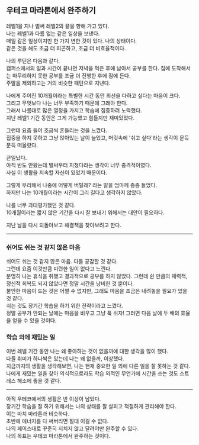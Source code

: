 ## 우테코 마라톤에서 완주하기

레벨1을 지나 벌써 레벨2의 끝을 향해 가고 있다. <br>
나는 레벨1과 다름 없는 같은 일상을 보낸다. <br>
매일 같은 일상이지만 한 가지 변한 것이 있다. 나의 상태이다. <br>
같은 것을 해도 조금 더 피곤하고, 조금 더 비효율적이다. <br>

나의 루틴은 다음과 같다. <br>
캠퍼스에서의 일과 시간이 끝나면 저녁을 먹은 후에 남아서 공부를 한다. 집에 도착해서는 마무리하지 못한 공부를 조금 더 진행한 후에 잠에 든다. <br>
주말을 제외하고는 거의 비슷한 패턴으로 지낸다. <br>

나에게 주어진 10개월이라는 특별한 시간 동안 최선을 다하고 싶다는 마음이 크다. <br>
그리고 무엇보다 나는 너무 부족하기 때문에 그래야 한다. <br>
그래서 나름대로 많은 열정을 가지고 학습에 집중하려 노력했다. <br>
지난 레벨1 기간 동안은 그게 가능했고 힘들지만 재미있었다. <br>

그런데 요즘 들어 조금씩 흔들리는 것을 느꼈다. <br>
집중을 하지 못하고 그냥 앉아있는 날이 늘었고, 머릿속에 '쉬고 싶다'라는 생각이 문득 문득 떠올랐다. <br>

큰일났다. <br>
아직 반도 안왔는데 벌써부터 지쳤다라는 생각이 너무 충격적이였다. <br>
사실 이 생활을 지속할 자신이 있었기 때문이다. <br>

그렇게 무리해서 나중에 어떻게 버틸래? 라는 말을 엄마께 종종 들었다. <br>
하지만 나는 10개월이라는 시간이 그리 길다고 생각하지 않았다. <br>

나를 너무 과대평가했던 것 같다. <br>
10개월이라는 짧지 않은 기간을 다시 잘 보내기 위해서는 대안이 필요하다. <br>

지난 날을 다시 되돌아보고 해결책을 찾아보려고 한다. <br>

---

### 쉬어도 쉬는 것 같지 않은 마음

쉬어도 쉬는 것 같지 않은 마음. 다들 공감할 것 같다. <br>
그런데 요즘 이것만큼 미련한 일이 없다고 느낀다. <br>
분명히 나는 휴식을 취했고 결과적으로 공부를 하지 않았다. 그런데 쉰 만큼의 체력적, 정신적 회복도 되지 않았다면 정말 시간을 낭비한 것 뿐이다. <br>
불안한 마음이 드는 것은 어쩔 수 없지만, 그래도 마음을 조금은 내려놓을 필요가 있을 것 같다. <br>
쉬는 것도 장기간 학습을 하기 위한 전략이라고 느꼈다. <br>
정말 공부가 안되는 날에는 마음을 비우고 그냥 푹 쉬자! 그러면 다음 날에 두 배의 효율을 얻을 수 있을 것이다.

### 학습 외에 재밌는 일

이번 레벨 기간 동안 나는 왜 좋아하는 것이 없을까에 대한 생각을 많이 했다. <br>
다들 취미가 하나씩은 있는데 나는 왜 없을까, 이상했다. <br>
지금까지의 생활을 생각해보면, 나는 현재 중요한 일 외에 다른 일을 잘 못하는 것 같다. <br>
나에게 재밌는 일을 찾아 의식적으로라도 학습 외적인 무언가에 시간을 쓰는 것도 스트레스 해소에 좋을 것 같다. <br>

---

아직 우테코에서의 생활은 반 이상이 남았다. <br>
장기간 학습을 잘 하기 위해서는 나의 상태를 잘 살피고 적절하게 관리해야 한다. <br>
이는 마치 마라톤과 비슷하다. <br>
초반에 에너지를 다 써버리면 절대 이길 수 없다. <br>
나의 페이스대로 꾸준히 지치지 않고 달려야만 완주할 수 있다. <br>
나의 목표는 우테코 마라톤에서 완주하는 것이다.

